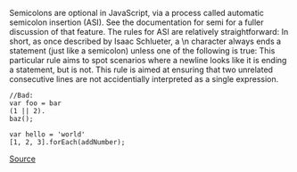 Semicolons are optional in JavaScript, via a process called automatic semicolon insertion (ASI). See the documentation for semi for a fuller discussion of that feature.
The rules for ASI are relatively straightforward: In short, as once described by Isaac Schlueter, a \n character always ends a statement (just like a semicolon) unless one of the following is true: This particular rule aims to spot scenarios where a newline looks like it is ending a statement, but is not. This rule is aimed at ensuring that two unrelated consecutive lines are not accidentially interpreted as a single expression.

```
//Bad:
var foo = bar
(1 || 2).
baz();

var hello = 'world'
[1, 2, 3].forEach(addNumber);
```

[Source](http://eslint.org/docs/rules/no-unexpected-multiline)
